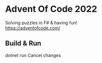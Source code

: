 # Advent Of Code 2022

Solving puzzles in F# & having fun! \
https://adventofcode.com/

## Build & Run

dotnet run
Cancel changes
